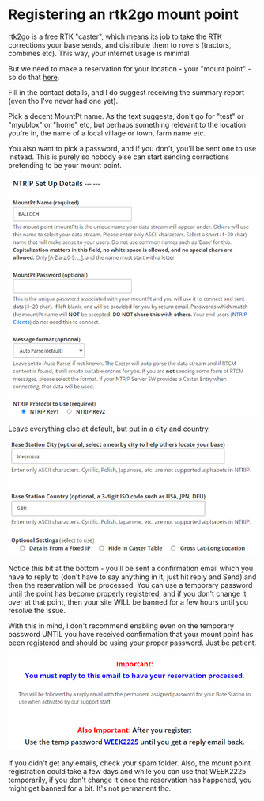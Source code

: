 # Registering an rtk2go mount point

[rtk2go](http://rtk2go.com) is a free RTK "caster", which means its job to take the RTK corrections your base sends, and distribute them to rovers (tractors, combines etc). This way, your internet usage is minimal.

But we need to make a reservation for your location - your "mount point" - so do that [here](http://rtk2go.com/sample-page/new-reservation/).

Fill in the contact details, and I do suggest receiving the summary report (even tho I've never had one yet).

Pick a decent MountPt name. As the text suggests, don't go for "test" or "myublox" or "home" etc, but perhaps something relevant to the location you're in, the name of a local village or town, farm name etc.

You also want to pick a password, and if you don't, you'll be sent one to use instead. This is purely so nobody else can start sending corrections pretending to be your mount point.

![rtk2go registration](rtk2go1.png)

Leave everything else at default, but put in a city and country.

![rtk2go registration](rtk2go2.png)

Notice this bit at the bottom - you'll be sent a confirmation email which you have to reply to (don't have to say anything in it, just hit reply and Send) and then the reservation will be processed. You can use a temporary password until the point has become properly registered, and if you don't change it over at that point, then your site WILL be banned for a few hours until you resolve the issue.

With this in mind, I don't recommend enabling even on the temporary password UNTIL you have received confirmation that your mount point has been registered and should be using your proper password. Just be patient.

![rtk2go registration](rtk2go3.png)

If you didn't get any emails, check your spam folder. Also, the mount point registration could take a few days and while you can use that WEEK2225 temporarily, if you don't change it once the reservation has happened, you might get banned for a bit. It's not permanent tho.
